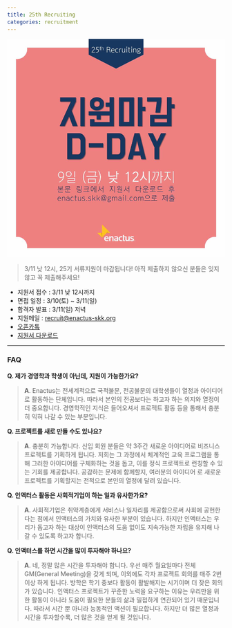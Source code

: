 ```yaml
---
title: 25th Recruiting
categories: recruitment
---
```


![](/images/recruits/2018-상반기-포스터.jpg)


> 3/11 낮 12시, 25기 서류지원이 마감됩니다! 아직 제출하지 않으신 분들은 잊지 않고 꼭 제출해주세요!

+ 지원서 접수 :  3/11 낮 12시까지
+ 면접 일정 :  3/10(토) ~ 3/11(일)
+ 합격자 발표 : 3/11(일) 저녁
+ 지원메일 : [recruit@enactus-skk.org](mailto:recruit@enactus-skk.org)
+ [오픈카톡](https://open.kakao.com/o/sVoKHQH)
+ [지원서 다운로드]()



*****


### FAQ

**Q. 제가 경영학과 학생이 아닌데, 지원이 가능한가요?**
>**A**. Enactus는 전세계적으로 국적불문, 전공불문의 대학생들이 열정과 아이디어로 활동하는 단체입니다. 따라서 본인의 전공보다는 하고자 하는 의지와 열정이 더 중요합니다. 경영학적인 지식은 들어오셔서 프로젝트 활동 등을 통해서 충분히 익혀 나갈 수 있는 부분입니다.

**Q. 프로젝트를 새로 만들 수도 있나요?**
>**A**. 충분히 가능합니다. 신입 회원 분들은 약 3주간 새로운 아이디어로 비즈니스 프로젝트를 기획하게 됩니다. 저희는 그 과정에서 체계적인 교육 프로그램을 통해 그러한 아이디어를 구체화하는 것을 돕고, 이를 정식 프로젝트로 런칭할 수 있는 기회를 제공합니다. 공감하는 문제에 함께할지, 여러분의 아이디어 로 새로운 프로젝트를 기획할지는 전적으로 본인의 열정에 달려 있습니다.

**Q. 인액터스 활동은 사회적기업이 하는 일과 유사한가요?**
>**A**. 사회적기업은 취약계층에게 서비스나 일자리를 제공함으로써 사회에 공헌한다는 점에서 인액터스의 가치와 유사한 부분이 있습니다. 하지만 인액터스는 우리가 돕고자 하는 대상이 인액터스의 도움 없이도 지속가능한 자립을 유지해 나갈 수 있도록 하고자 합니다.

**Q. 인액터스를 하면 시간을 많이 투자해야 하나요?**
>**A**. 네, 정말 많은 시간을 투자해야 합니다. 우선 매주 월요일마다 전체 GM(General Meeting)을 갖게 되며, 이외에도 각자 프로젝트 회의를 매주 2번 이상 하게 됩니다. 방학은 학기 중보다 활동이 활발해지는 시기이며 더 잦은 회의가 있습니다. 인액터스 프로젝트가 꾸준한 노력을 요구하는 이유는 우리만을 위한 활동이 아니라 도움이 필요한 분들의 삶과 밀접하게 연관되어 있기 때문입니다. 따라서 시간 뿐 아니라 능동적인 액션이 필요합니다. 하지만 더 많은 열정과 시간을 투자할수록, 더 많은 것을 얻게 될 것입니다.

